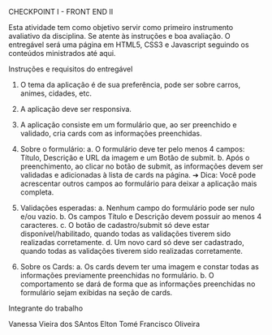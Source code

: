 CHECKPOINT I - FRONT END II

Esta atividade tem como objetivo servir como primeiro instrumento avaliativo da disciplina. Se atente às instruções e boa avaliação. O entregável será uma página em HTML5, CSS3 e Javascript seguindo os conteúdos ministrados até aqui.

Instruções e requisitos do entregável
1. O tema da aplicação é de sua preferência, pode ser sobre carros, animes, cidades, etc.
2. A aplicação deve ser responsiva.
3. A aplicação consiste em um formulário que, ao ser preenchido e validado, cria cards com as informações preenchidas.
4. Sobre o formulário: 
a. O formulário deve ter pelo menos 4 campos: Título, Descrição e URL da imagem e um Botão de submit.
b. Após o preenchimento, ao clicar no botão de submit, as informações devem ser validadas e adicionadas à lista de cards na página.
➔ Dica: Você pode acrescentar outros campos ao formulário para deixar a aplicação mais completa.

5. Validações esperadas: 
a. Nenhum campo do formulário pode ser nulo e/ou vazio.
b. Os campos Título e Descrição devem possuir ao menos 4 caracteres.
c. O botão de cadastro/submit só deve estar disponível/habilitado, quando todas as validações tiverem sido realizadas corretamente.
d. Um novo card só deve ser cadastrado, quando todas as validações tiverem sido realizadas corretamente.

6. Sobre os Cards:
a. Os cards devem ter uma imagem e constar todas as informações previamente preenchidas no formulário. 
b. O comportamento se dará de forma que as informações preenchidas no formulário sejam exibidas na seção de cards.


Integrante do trabalho

Vanessa Vieira dos SAntos
Elton Tomé
Francisco Oliveira
